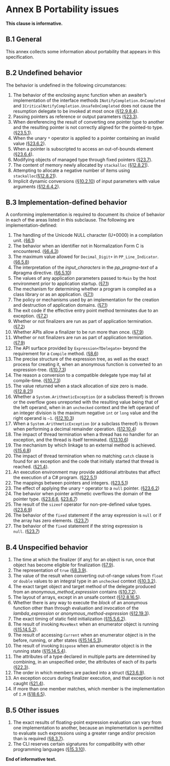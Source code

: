 # Annex B Portability issues

**This clause is informative.**

## B.1 General

This annex collects some information about portability that appears in this specification.

## B.2 Undefined behavior

The behavior is undefined in the following circumstances:

1. The behavior of the enclosing async function when an awaiter’s implementation of the interface methods `INotifyCompletion.OnCompleted` and `ICriticalNotifyCompletion.UnsafeOnCompleted` does not cause the resumption delegate to be invoked at most once ([§12.9.8.4](expressions.md#12984-run-time-evaluation-of-await-expressions)).
1. Passing pointers as reference or output parameters ([§23.3](unsafe-code.md#233-pointer-types)).
1. When dereferencing the result of converting one pointer type to another and the resulting pointer is not correctly aligned for the pointed-to type. ([§23.5.1](unsafe-code.md#2351-general)).
1. When the unary `*` operator is applied to a pointer containing an invalid value ([§23.6.2](unsafe-code.md#2362-pointer-indirection)).
1. When a pointer is subscripted to access an out-of-bounds element ([§23.6.4](unsafe-code.md#2364-pointer-element-access)).
1. Modifying objects of managed type through fixed pointers ([§23.7](unsafe-code.md#237-the-fixed-statement)).
1. The content of memory newly allocated by `stackalloc` ([§12.8.21](expressions.md#12821-stack-allocation)).
1. Attempting to allocate a negative number of items using `stackalloc`([§12.8.21](expressions.md#12821-stack-allocation)).
1. Implicit dynamic conversions ([§10.2.10](conversions.md#10210-implicit-dynamic-conversions)) of input parameters with value arguments ([§12.6.4.2](expressions.md#12642-applicable-function-member)).

## B.3 Implementation-defined behavior

A conforming implementation is required to document its choice of behavior in each of the areas listed in this subclause. The following are implementation-defined:

1. The handling of the Unicode NULL character (U+0000) in a compilation unit. ([§6.1](lexical-structure.md#61-programs))
1. The behavior when an identifier not in Normalization Form C is encountered. ([§6.4.3](lexical-structure.md#643-identifiers))
1. The maximum value allowed for `Decimal_Digit+` in `PP_Line_Indicator`. ([§6.5.8](lexical-structure.md#658-line-directives))
1. The interpretation of the *input_characters* in the *pp_pragma-text* of a #pragma directive. ([§6.5.10](lexical-structure.md#6510-pragma-directives))
1. The values of any application parameters passed to `Main` by the host environment prior to application startup. ([§7.1](basic-concepts.md#71-application-startup))
1. The mechanism for determining whether a program is compiled as a class library or as an application. ([§7.1](basic-concepts.md#71-application-startup))
1. The policy or mechanisms used by an implementation for the creation and destruction of application domains. ([§7.1](basic-concepts.md#71-application-startup))
1. The exit code if the effective entry point method terminates due to an exception. ([§7.2](basic-concepts.md#72-application-termination))
1. Whether or not finalizers are run as part of application termination. ([§7.2](basic-concepts.md#72-application-termination))
1. Whether APIs allow a finalizer to be run more than once. ([§7.9](basic-concepts.md#79-automatic-memory-management))
1. Whether or not finalizers are run as part of application termination. ([§7.9](basic-concepts.md#79-automatic-memory-management))
1. The API surface provided by `Expression<TDelegate>` beyond the requirement for a `Compile` method. ([§8.6](types.md#86-expression-tree-types))
1. The precise structure of the expression tree, as well as the exact process for creating it, when an anonymous function is converted to an expression-tree. ([§10.7.3](conversions.md#1073-evaluation-of-lambda-expression-conversions-to-expression-tree-types))
1. The reason a conversion to a compatible delegate type may fail at compile-time. ([§10.7.3](conversions.md#1073-evaluation-of-lambda-expression-conversions-to-expression-tree-types))
1. The value returned when a stack allocation of size zero is made. ([§12.8.21](expressions.md#12821-stack-allocation))
1. Whether a `System.ArithmeticException` (or a subclass thereof) is thrown or the overflow goes unreported with the resulting value being that of the left operand, when in an `unchecked` context and the left operand of an integer division is the maximum negative `int` or `long` value and the right operand is `–1`. ([§12.10.3](expressions.md#12103-division-operator))
1. When a `System.ArithmeticException` (or a subclass thereof) is thrown when performing a decimal remainder operation. ([§12.10.4](expressions.md#12104-remainder-operator))
1. The impact of thread termination when a thread has no handler for an exception, and the thread is itself terminated. ([§13.10.6](statements.md#13106-the-throw-statement))
1. The mechanism by which linkage to an external method is achieved. ([§15.6.8](classes.md#1568-external-methods))
1. The impact of thread termination when no matching `catch` clause is found for an exception and the code that initially started that thread is reached. ([§21.4](exceptions.md#214-how-exceptions-are-handled)).
1. An execution environment may provide additional attributes that affect the execution of a C# program. ([§22.5.1](attributes.md#2251-general))
1. The mappings between pointers and integers. ([§23.5.1](unsafe-code.md#2351-general))
1. The effect of applying the unary `*` operator to a `null` pointer. ([§23.6.2](unsafe-code.md#2362-pointer-indirection))
1. The behavior when pointer arithmetic overflows the domain of the pointer type. ([§23.6.6](unsafe-code.md#2366-pointer-increment-and-decrement), [§23.6.7](unsafe-code.md#2367-pointer-arithmetic))
1. The result of the `sizeof` operator for non-pre-defined value types. ([§23.6.9](unsafe-code.md#2369-the-sizeof-operator))
1. The behavior of the `fixed` statement if the array expression is `null` or if the array has zero elements. ([§23.7](unsafe-code.md#237-the-fixed-statement))
1. The behavior of the `fixed` statement if the string expression is `null`. ([§23.7](unsafe-code.md#237-the-fixed-statement))

## B.4 Unspecified behavior

1. The time at which the finalizer (if any) for an object is run, once that object has become eligible for finalization ([§7.9](basic-concepts.md#79-automatic-memory-management)).
1. The representation of `true` ([§8.3.9](types.md#839-the-bool-type)).
1. The value of the result when converting out-of-range values from `float` or `double` values to an integral type in an `unchecked` context ([§10.3.2](conversions.md#1032-explicit-numeric-conversions)).
1. The exact target object and target method of the delegate produced from an *anonymous_method_expression* contains ([§10.7.2](conversions.md#1072-evaluation-of-anonymous-function-conversions-to-delegate-types)).
1. The layout of arrays, except in an unsafe context ([§12.8.16.5](expressions.md#128165-array-creation-expressions)).
1. Whether there is any way to execute the *block* of an anonymous function other than through evaluation and invocation of the *lambda_expression* or *anonymous_method-expression* ([§12.19.3](expressions.md#12193-anonymous-function-bodies)).
1. The exact timing of static field initialization ([§15.5.6.2](classes.md#15562-static-field-initialization)).
1. The result of invoking `MoveNext` when an enumerator object is running ([§15.14.5.2](classes.md#151452-the-movenext-method)).
1. The result of accessing `Current` when an enumerator object is in the before, running, or after states ([§15.14.5.3](classes.md#151453-the-current-property)).
1. The result of invoking `Dispose` when an enumerator object is in the running state ([§15.14.5.4](classes.md#151454-the-dispose-method)).
1. The attributes of a type declared in multiple parts are determined by combining, in an unspecified order, the attributes of each of its parts ([§22.3](attributes.md#223-attribute-specification)).
1. The order in which members are packed into a struct ([§23.6.9](unsafe-code.md#2369-the-sizeof-operator)).
1. An exception occurs during finalizer execution, and that exception is not caught ([§21.4](exceptions.md#214-how-exceptions-are-handled)).
1. If more than one member matches, which member is the implementation of `I.M` ([§18.6.5](interfaces.md#1865-interface-mapping)).

## B.5 Other issues

1. The exact results of floating-point expression evaluation can vary from one implementation to another, because an implementation is permitted to evaluate such expressions using a greater range and/or precision than is required ([§8.3.7](types.md#837-floating-point-types)).
1. The CLI reserves certain signatures for compatibility with other programming languages ([§15.3.10](classes.md#15310-reserved-member-names)).

**End of informative text.**
